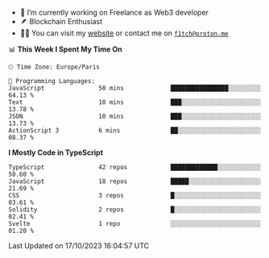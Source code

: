 - 🔭 I’m currently working on Freelance as Web3 developer
- 🪶 Blockchain Enthusiast
- 👨‍💻 You can visit my [website](https://f1tch.xyz) or contact me on [`f1tch@proton.me`](mailto:f1tch@proton.me)

<!--START_SECTION:waka-->
📊 **This Week I Spent My Time On** 

```text
🕑︎ Time Zone: Europe/Paris

💬 Programming Languages: 
JavaScript               50 mins             ████████████████░░░░░░░░░   64.13 % 
Text                     10 mins             ███░░░░░░░░░░░░░░░░░░░░░░   13.78 % 
JSON                     10 mins             ███░░░░░░░░░░░░░░░░░░░░░░   13.73 % 
ActionScript 3           6 mins              ██░░░░░░░░░░░░░░░░░░░░░░░   08.37 % 
```

**I Mostly Code in TypeScript** 

```text
TypeScript               42 repos            █████████████░░░░░░░░░░░░   50.60 % 
JavaScript               18 repos            █████░░░░░░░░░░░░░░░░░░░░   21.69 % 
CSS                      3 repos             █░░░░░░░░░░░░░░░░░░░░░░░░   03.61 % 
Solidity                 2 repos             █░░░░░░░░░░░░░░░░░░░░░░░░   02.41 % 
Svelte                   1 repo              ░░░░░░░░░░░░░░░░░░░░░░░░░   01.20 % 
```




 Last Updated on 17/10/2023 16:04:57 UTC
<!--END_SECTION:waka-->
